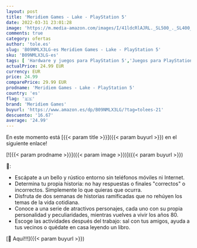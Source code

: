 ```yaml
---
layout: post
title: 'Meridiem Games - Lake - PlayStation 5'
date: 2022-03-31 23:01:28
image: 'https://m.media-amazon.com/images/I/41ldcRlAJRL._SL500_._SL400_.jpg'
comments: true
category: ofertas
author: 'tole.es'
slug: 'B09NMLX3LG-es Meridiem Games - Lake - PlayStation 5'
sku: 'B09NMLX3LG-es'
tags: [ 'Hardware y juegos para PlayStation 5','Juegos para PlayStation 5','Videojuegos','meridiem games','playstation', ]
actualPrice: 24.99 EUR
currency: EUR
price: 24.99
comparePrice: 29.99 EUR
prodname: 'Meridiem Games - Lake - PlayStation 5'
country: 'es'
flag: '🇪🇸'
brand: 'Meridiem Games'
buyurl: 'https://www.amazon.es/dp/B09NMLX3LG/?tag=tolees-21'
descuento: '16.67'
average: '24.99'
---
```


En este momento está [{{< param title >}}]({{< param buyurl >}}) en el siguiente enlace!

[![{{< param prodname >}}]({{< param image >}})]({{< param buyurl >}})

🔎:

- Escápate a un bello y rústico entorno sin teléfonos móviles ni Internet.
- Determina tu propia historia: no hay respuestas o finales "correctos" o incorrectos. Simplemente lo que quieras que ocurra.
- Disfruta de dos semanas de historias ramificadas que no rehúyen los temas de la vida cotidiana.
- Conoce a una serie de atractivos personajes, cada uno con su propia personalidad y peculiaridades, mientras vuelves a vivir los años 80.
- Escoge las actividades después del trabajo: sal con tus amigos, ayuda a tus vecinos o quédate en casa leyendo un libro.

[🛒 Aquí!!!]({{< param buyurl >}})
